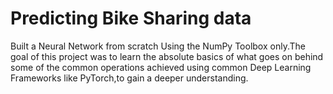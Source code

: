 # Predicting Bike Sharing data
 Built a Neural Network from scratch Using the NumPy Toolbox only.The goal of this project was to learn the absolute basics of what goes on behind some of the common operations achieved using common Deep Learning Frameworks like PyTorch,to gain a deeper understanding.

